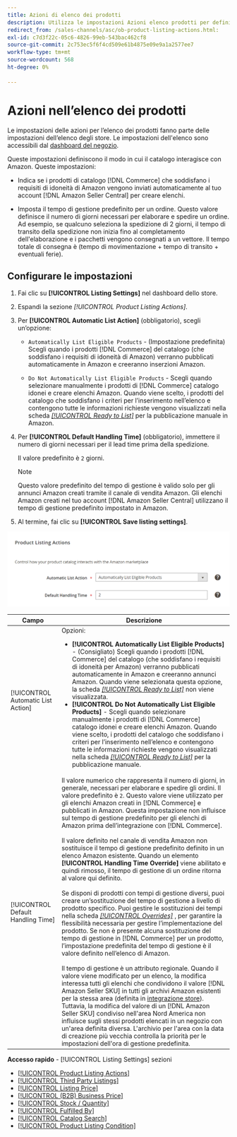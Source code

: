 ```yaml
---
title: Azioni di elenco dei prodotti
description: Utilizza le impostazioni Azioni elenco prodotti per definire in che modo il catalogo Commerce interagisce con Amazon.
redirect_from: /sales-channels/asc/ob-product-listing-actions.html: 
exl-id: c7d3f22c-05c6-4826-99eb-543bac462cf8
source-git-commit: 2c753ec5f6f4cd509e61b4875e09e9a1a2577ee7
workflow-type: tm+mt
source-wordcount: 568
ht-degree: 0%

---
```


# Azioni nell’elenco dei prodotti

Le impostazioni delle azioni per l’elenco dei prodotti fanno parte delle impostazioni dell’elenco degli store. Le impostazioni dell&#39;elenco sono accessibili dal [dashboard del negozio](./amazon-store-dashboard.md).

Queste impostazioni definiscono il modo in cui il catalogo interagisce con Amazon. Queste impostazioni:

- Indica se i prodotti di catalogo [!DNL Commerce] che soddisfano i requisiti di idoneità di Amazon vengono inviati automaticamente al tuo account [!DNL Amazon Seller Central] per creare elenchi.

- Imposta il tempo di gestione predefinito per un ordine. Questo valore definisce il numero di giorni necessari per elaborare e spedire un ordine. Ad esempio, se qualcuno seleziona la spedizione di 2 giorni, il tempo di transito della spedizione non inizia fino al completamento dell&#39;elaborazione e i pacchetti vengono consegnati a un vettore. Il tempo totale di consegna è (tempo di movimentazione + tempo di transito + eventuali ferie).

## Configurare le impostazioni

1. Fai clic su **[!UICONTROL Listing Settings]** nel dashboard dello store.

1. Espandi la sezione _[!UICONTROL Product Listing Actions]_.

1. Per **[!UICONTROL Automatic List Action]** (obbligatorio), scegli un’opzione:

   - `Automatically List Eligible Products` - (Impostazione predefinita) Scegli quando i prodotti  [!DNL Commerce] del catalogo (che soddisfano i requisiti di idoneità di Amazon) verranno pubblicati automaticamente in Amazon e creeranno inserzioni Amazon.

   - `Do Not Automatically List Eligible Products` - Scegli quando selezionare manualmente i prodotti di  [!DNL Commerce] catalogo idonei e creare elenchi Amazon. Quando viene scelto, i prodotti del catalogo che soddisfano i criteri per l’inserimento nell’elenco e contengono tutte le informazioni richieste vengono visualizzati nella scheda [_[!UICONTROL Ready to List]_](./ready-to-list.md) per la pubblicazione manuale in Amazon.

1. Per **[!UICONTROL Default Handling Time]** (obbligatorio), immettere il numero di giorni necessari per il lead time prima della spedizione.

   Il valore predefinito è `2` giorni.

   >[!NOTE]
   >
   >Questo valore predefinito del tempo di gestione è valido solo per gli annunci Amazon creati tramite il canale di vendita Amazon. Gli elenchi Amazon creati nel tuo account [!DNL Amazon Seller Central] utilizzano il tempo di gestione predefinito impostato in Amazon.

1. Al termine, fai clic su **[!UICONTROL Save listing settings]**.

![Azioni nell’elenco dei prodotti](assets/amazon-product-listing-actions.png)

| Campo | Descrizione |
|--- |--- |
| [!UICONTROL Automatic List Action] | Opzioni:<ul><li>**[!UICONTROL Automatically List Eligible Products]** - (Consigliato) Scegli quando i prodotti  [!DNL Commerce] del catalogo (che soddisfano i requisiti di idoneità per Amazon) verranno pubblicati automaticamente in Amazon e creeranno annunci Amazon. Quando viene selezionata questa opzione, la scheda [_[!UICONTROL Ready to List]_](./ready-to-list.md) non viene visualizzata. </li><li>**[!UICONTROL Do Not Automatically List Eligible Products]** - Scegli quando selezionare manualmente i prodotti di  [!DNL Commerce] catalogo idonei e creare elenchi Amazon. Quando viene scelto, i prodotti del catalogo che soddisfano i criteri per l’inserimento nell’elenco e contengono tutte le informazioni richieste vengono visualizzati nella scheda [_[!UICONTROL Ready to List]_](./ready-to-list.md) per la pubblicazione manuale.</li></ul> |
| [!UICONTROL Default Handling Time] | Il valore numerico che rappresenta il numero di giorni, in generale, necessari per elaborare e spedire gli ordini. Il valore predefinito è `2`. Questo valore viene utilizzato per gli elenchi Amazon creati in [!DNL Commerce] e pubblicati in Amazon. Questa impostazione non influisce sul tempo di gestione predefinito per gli elenchi di Amazon prima dell’integrazione con [!DNL Commerce].<br><br>Il valore definito nel canale di vendita Amazon non sostituisce il tempo di gestione predefinito definito in un elenco Amazon esistente. Quando un elemento **[!UICONTROL Handling Time Override]** viene abilitato e quindi rimosso, il tempo di gestione di un ordine ritorna al valore qui definito.<br><br>Se disponi di prodotti con tempi di gestione diversi, puoi creare un’sostituzione del tempo di gestione a livello di prodotto specifico. Puoi gestire le sostituzioni dei tempi nella scheda [_[!UICONTROL Overrides]_](./overrides.md) , per garantire la flessibilità necessaria per gestire l’implementazione del prodotto. Se non è presente alcuna sostituzione del tempo di gestione in [!DNL Commerce] per un prodotto, l’impostazione predefinita del tempo di gestione è il valore definito nell’elenco di Amazon.<br><br>Il tempo di gestione è un attributo regionale. Quando il valore viene modificato per un elenco, la modifica interessa tutti gli elenchi che condividono il valore [!DNL Amazon Seller SKU] in tutti gli archivi Amazon esistenti per la stessa area (definita in [integrazione store](./store-integration.md)). Tuttavia, la modifica del valore di un [!DNL Amazon Seller SKU] condiviso nell&#39;area Nord America non influisce sugli stessi prodotti elencati in un negozio con un&#39;area definita diversa. L&#39;archivio per l&#39;area con la data di creazione più vecchia controlla la priorità per le impostazioni dell&#39;ora di gestione predefinita. |

**Accesso rapido**  -  [!UICONTROL Listing Settings] sezioni

- [[!UICONTROL Product Listing Actions]](./product-listing-actions.md)
- [[!UICONTROL Third Party Listings]](./third-party-listing-settings.md)
- [[!UICONTROL Listing Price]](./listing-price.md)
- [[!UICONTROL (B2B) Business Price]](./business-pricing.md)
- [[!UICONTROL Stock / Quantity]](./stock-quantity.md)
- [[!UICONTROL Fulfilled By]](./fulfilled-by.md)
- [[!UICONTROL Catalog Search]](./catalog-search.md)
- [[!UICONTROL Product Listing Condition]](./product-listing-condition.md)
